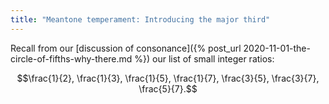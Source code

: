 ```yaml
---
title: "Meantone temperament: Introducing the major third"
---
```


Recall from our [discussion of consonance]({% post_url 2020-11-01-the-circle-of-fifths-why-there.md %}) our list of small integer ratios:

$$\frac{1}{2}, \frac{1}{3}, \frac{1}{5}, \frac{1}{7}, \frac{3}{5}, \frac{3}{7}, \frac{5}{7}.$$
